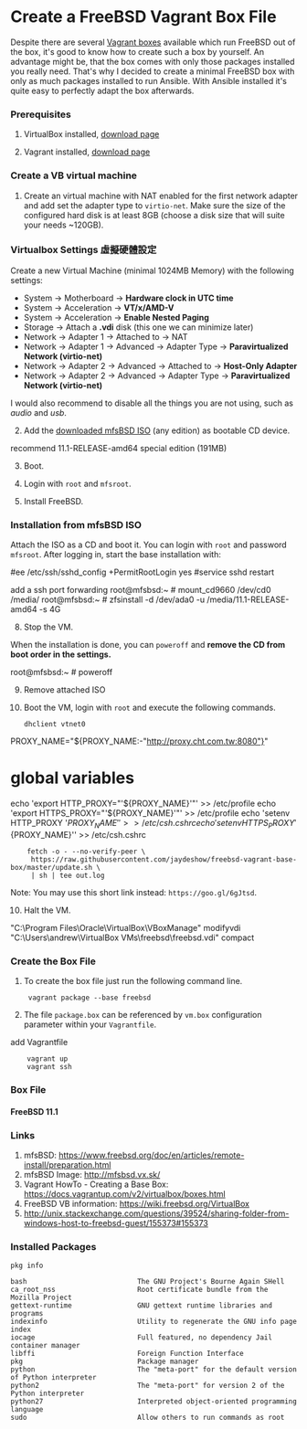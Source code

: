 # Create a FreeBSD Vagrant Box File

Despite there are several [Vagrant boxes](http://www.vagrantbox.es/) available which run FreeBSD out of the box, it's good to know how to create such a box by yourself. An advantage might be, that the box comes with only those packages installed you really need. That's why I decided to create a minimal FreeBSD box with only as much packages installed to run Ansible. With Ansible installed it's quite easy to perfectly adapt the box afterwards.

### Prerequisites

1. VirtualBox installed, [download page](https://www.virtualbox.org/wiki/Downloads)

2. Vagrant installed, [download page](https://www.vagrantup.com/downloads.html)

### Create a VB virtual machine

1. Create an virtual machine with NAT enabled for the first network adapter
and add set the adapter type to `virtio-net`. Make sure the size of the
configured hard disk is at least 8GB (choose a disk size that will suite your
needs ~120GB).

### Virtualbox Settings 虛擬硬體設定

Create a new Virtual Machine (minimal 1024MB Memory) with the following settings:

- System -> Motherboard -> **Hardware clock in UTC time**
- System -> Acceleration -> **VT/x/AMD-V**
- System -> Acceleration -> **Enable Nested Paging**
- Storage -> Attach a **.vdi** disk (this one we can minimize later)
- Network -> Adapter 1 -> Attached to -> NAT
- Network -> Adapter 1 -> Advanced -> Adapter Type -> **Paravirtualized Network (virtio-net)**
- Network -> Adapter 2 -> Advanced -> Attached to -> **Host-Only Adapter**
- Network -> Adapter 2 -> Advanced -> Adapter Type -> **Paravirtualized Network (virtio-net)**

I would also recommend to disable all the things you are not using, such as
*audio* and *usb*.

2. Add the [downloaded mfsBSD ISO](http://mfsbsd.vx.sk/) (any edition) 
as bootable CD device.

recommend 11.1-RELEASE-amd64 special edition (191MB)

3. Boot.

4. Login with `root` and `mfsroot`.

5. Install FreeBSD.

### Installation from mfsBSD ISO

Attach the ISO as a CD and boot it. You can login with `root` and password
`mfsroot`. After logging in, start the base installation with:

#ee /etc/ssh/sshd_config
+PermitRootLogin yes
#service sshd restart

add a ssh port forwarding
root@mfsbsd:~ # mount_cd9660 /dev/cd0 /media/
root@mfsbsd:~ # zfsinstall -d /dev/ada0 -u /media/11.1-RELEASE-amd64 -s 4G

8. Stop the VM.

When the installation is done, you can `poweroff` and **remove the CD from
boot order in the settings.**

root@mfsbsd:~ # poweroff

9. Remove attached ISO

10. Boot the VM, login with `root` and execute the following commands.



        dhclient vtnet0

PROXY_NAME="${PROXY_NAME:-"http://proxy.cht.com.tw:8080"}"
# global variables
echo 'export HTTP_PROXY="'${PROXY_NAME}'"' >> /etc/profile
echo 'export HTTPS_PROXY="'${PROXY_NAME}'"' >> /etc/profile
echo 'setenv HTTP_PROXY '${PROXY_NAME}'' >> /etc/csh.cshrc
echo 'setenv HTTPS_PROXY '${PROXY_NAME}'' >> /etc/csh.cshrc
		
		
        fetch -o - --no-verify-peer \
         https://raw.githubusercontent.com/jaydeshow/freebsd-vagrant-base-box/master/update.sh \
         | sh | tee out.log

Note: You may use this short link instead: `https://goo.gl/6gJtsd`.

10. Halt the VM.


"C:\Program Files\Oracle\VirtualBox\VBoxManage" modifyvdi "C:\Users\andrew\VirtualBox VMs\freebsd\freebsd.vdi" compact


### Create the Box File

1. To create the box file just run the following command line.

        vagrant package --base freebsd

2. The file `package.box` can be referenced by `vm.box` configuration
parameter within your `Vagrantfile`.


add Vagrantfile

		vagrant up
		vagrant ssh

### Box File

#### FreeBSD 11.1


### Links
1. mfsBSD: https://www.freebsd.org/doc/en/articles/remote-install/preparation.html
2. mfsBSD Image: http://mfsbsd.vx.sk/
3. Vagrant HowTo - Creating a Base Box: https://docs.vagrantup.com/v2/virtualbox/boxes.html
4. FreeBSD VB information: https://wiki.freebsd.org/VirtualBox
5. http://unix.stackexchange.com/questions/39524/sharing-folder-from-windows-host-to-freebsd-guest/155373#155373

### Installed Packages

`pkg info`

    bash                           The GNU Project's Bourne Again SHell
    ca_root_nss                    Root certificate bundle from the Mozilla Project
    gettext-runtime                GNU gettext runtime libraries and programs
    indexinfo                      Utility to regenerate the GNU info page index
    iocage                         Full featured, no dependency Jail container manager
    libffi                         Foreign Function Interface
    pkg                            Package manager
    python                         The "meta-port" for the default version of Python interpreter
    python2                        The "meta-port" for version 2 of the Python interpreter
    python27                       Interpreted object-oriented programming language
    sudo                           Allow others to run commands as root
